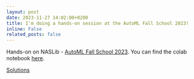 ```yaml
---
layout: post
date: 2023-11-27 14:02:00+0200
title: I'm doing a hands-on session at the AutoML Fall School 2023!
inline: False
related_posts: false
---
```


Hands-on on NASLib - [AutoML Fall School 2023](https://sites.google.com/view/automl-fall-school-2023/schedule/hands-on-naslib).
You can find the colab notebook [here](https://colab.research.google.com/drive/1LNItbOkXU_kh8klu8Lwg-jHmc7ACQsp9?usp=sharing).

[Solutions](https://colab.research.google.com/drive/1PxtqoXyGPslwmmgjZGXAClgRRutHrnKi?usp=sharing)
